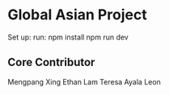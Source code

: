 # Global Asian Project 

Set up:
run: 
npm install
npm run dev

## Core Contributor
Mengpang Xing
Ethan Lam
Teresa Ayala Leon
